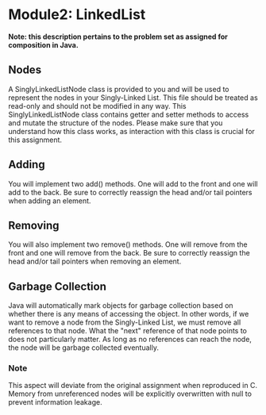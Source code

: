 # Module2: LinkedList

**Note: this description pertains to the problem set as assigned for composition in Java.**

## Nodes
A SinglyLinkedListNode class is provided to you and will be used to represent the nodes in your
Singly-Linked List. This file should be treated as read-only and should not be modified in any way.
This SinglyLinkedListNode class contains getter and setter methods to access and mutate the
structure of the nodes. Please make sure that you understand how this class works, as interaction
with this class is crucial for this assignment.

## Adding
You will implement two add() methods. One will add to the front and one will add to the back. Be
sure to correctly reassign the head and/or tail pointers when adding an element.

## Removing
You will also implement two remove() methods. One will remove from the front and one will remove
from the back. Be sure to correctly reassign the head and/or tail pointers when removing an element.

## Garbage Collection
Java will automatically mark objects for garbage collection based on whether there is any means of
accessing the object. In other words, if we want to remove a node from the Singly-Linked List, we
must remove all references to that node. What the "next" reference of that node points to does not
particularly matter. As long as no references can reach the node, the node will be garbage collected
eventually.

### Note
This aspect will deviate from the original assignment when reproduced in C. Memory from unreferenced
nodes will be explicitly overwritten with null to prevent information leakage.
